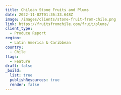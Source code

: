 ```yaml
---
title: Chilean Stone Fruits and Plums
date: 2022-11-02T01:36:33.648Z
image: /images/clients/stone-fruit-from-chile.png
link: https://fruitsfromchile.com/fruit/plums/
client_type:
  - Produce Report
region:
  - Latin America & Caribbean
country:
  - Chile
flags:
  - Feature
draft: false
_build:
  list: true
  publishResources: true
  render: false
---
```

